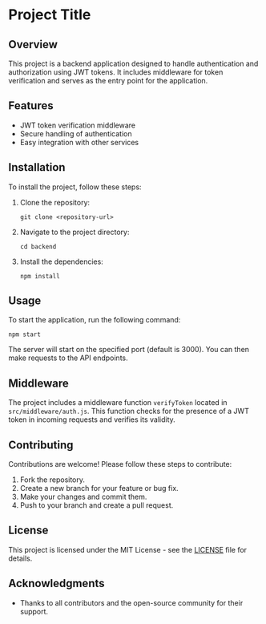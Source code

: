 # Project Title

## Overview
This project is a backend application designed to handle authentication and authorization using JWT tokens. It includes middleware for token verification and serves as the entry point for the application.

## Features
- JWT token verification middleware
- Secure handling of authentication
- Easy integration with other services

## Installation
To install the project, follow these steps:

1. Clone the repository:
   ```
   git clone <repository-url>
   ```

2. Navigate to the project directory:
   ```
   cd backend
   ```

3. Install the dependencies:
   ```
   npm install
   ```

## Usage
To start the application, run the following command:
```
npm start
```

The server will start on the specified port (default is 3000). You can then make requests to the API endpoints.

## Middleware
The project includes a middleware function `verifyToken` located in `src/middleware/auth.js`. This function checks for the presence of a JWT token in incoming requests and verifies its validity.

## Contributing
Contributions are welcome! Please follow these steps to contribute:

1. Fork the repository.
2. Create a new branch for your feature or bug fix.
3. Make your changes and commit them.
4. Push to your branch and create a pull request.

## License
This project is licensed under the MIT License - see the [LICENSE](LICENSE) file for details.

## Acknowledgments
- Thanks to all contributors and the open-source community for their support.